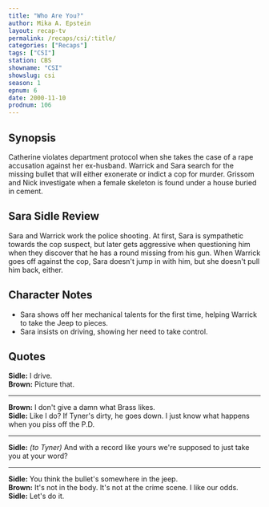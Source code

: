 ```yaml
---
title: "Who Are You?"
author: Mika A. Epstein
layout: recap-tv
permalink: /recaps/csi/:title/
categories: ["Recaps"]
tags: ["CSI"]
station: CBS
showname: "CSI"
showslug: csi
season: 1
epnum: 6
date: 2000-11-10
prodnum: 106  
---
```


## Synopsis

Catherine violates department protocol when she takes the case of a rape accusation against her ex-husband. Warrick and Sara search for the missing bullet that will either exonerate or indict a cop for murder. Grissom and Nick investigate when a female skeleton is found under a house buried in cement.

## Sara Sidle Review

Sara and Warrick work the police shooting. At first, Sara is sympathetic towards the cop suspect, but later gets aggressive when questioning him when they discover that he has a round missing from his gun. When Warrick goes off against the cop, Sara doesn't jump in with him, but she doesn't pull him back, either.

## Character Notes

* Sara shows off her mechanical talents for the first time, helping Warrick to take the Jeep to pieces.  
* Sara insists on driving, showing her need to take control.

## Quotes

**Sidle:** I drive.  
**Brown:** Picture that.  

- - -

**Brown:** I don't give a damn what Brass likes.  
**Sidle:** Like I do? If Tyner's dirty, he goes down. I just know what happens when you piss off the P.D.  

- - -

**Sidle:** _(to Tyner)_ And with a record like yours we're supposed to just take you at your word?
  

- - -

**Sidle:** You think the bullet's somewhere in the jeep.  
**Brown:** It's not in the body. It's not at the crime scene. I like our odds.  
**Sidle:** Let's do it.

